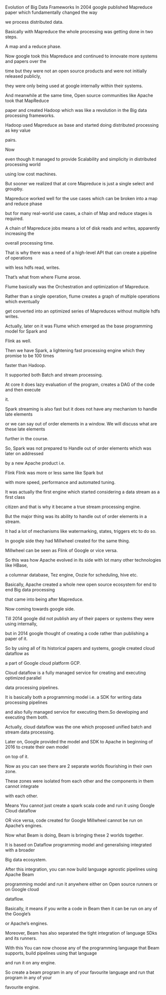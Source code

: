 Evolution of Big Data Frameworks
In 2004 google published Mapreduce paper which fundamentally changed the way

we process distributed data.

Basically with Mapreduce the whole processing was getting done in two steps.

A map and a reduce phase.

Now google took this Mapreduce and continued to innovate more systems and papers over the

time but they were not an open source products and were not initially released publicly,

they were only being used at google internally within their systems.

And meanwhile at the same time, Open source communities like Apache took that MapReduce

paper and created Hadoop which was like a revolution in the Big data processing frameworks.

Hadoop used Mapreduce as base and started doing distributed processing as key value

pairs.

Now

even though It managed to provide Scalability and simplicity in distributed processing world

using low cost machines.

But sooner we realized that at core Mapreduce is just a single select and groupby.

Mapreduce worked well for the use cases which can be broken into a map and reduce phase

but for many real-world use cases, a chain of Map and reduce stages is required.

A chain of Mapreduce jobs means a lot of disk reads and writes, apparently increasing the

overall processing time.

That is why there was a need of a high-level API that can create a pipeline of operations

with less hdfs read, writes.

That’s what from where Flume arose.

Flume basically was the Orchestration and optimization of Mapreduce.

Rather than a single operation, flume creates a graph of multiple operations which eventually

get converted into an optimized series of Mapreduces without multiple hdfs writes.

Actually, later on it was Flume which emerged as the base programming model for Spark and

Flink as well.

Then we have Spark, a lightening fast processing engine which they promise to be 100 times

faster than Hadoop.

It supported both Batch and stream processing.

At core it does lazy evaluation of the program, creates a DAG of the code and then execute

it.

Spark streaming is also fast but it does not have any mechanism to handle late elements

or we can say out of order elements in a window. We will discuss what are these late elements

further in the course.

So, Spark was not prepared to Handle out of order elements which was later on addressed

by a new Apache product i.e.

Flink Flink was more or less same like Spark but

with more speed, performance and automated tuning.

It was actually the first engine which started considering a data stream as a first class

citizen and that is why it became a true stream processing engine.

But the major thing was its ability to handle out of order elements in a stream.

It had a lot of mechanisms like watermarking, states, triggers etc to do so.

In google side they had Millwheel created for the same thing.

Millwheel can be seen as Flink of Google or vice versa.

So this was how Apache evolved in its side with lot many other technologies like HBase,

a columnar database, Tez engine, Oozie for scheduling, hive etc.

Basically, Apache created a whole new open source ecosystem for end to end Big data processing

that came into being after Mapreduce.

Now coming towards google side.

Till 2014 google did not publish any of their papers or systems they were using internally,

but in 2014 google thought of creating a code rather than publishing a paper of it.

So by using all of its historical papers and systems, google created cloud dataflow as

a part of Google cloud platform GCP.

Cloud dataflow is a fully managed service for creating and executing optimized parallel

data processing pipelines.

It is basically both a programming model i.e. a SDK for writing data processing pipelines

and also fully managed service for executing them.So developing and executing them both.

Actually, cloud dataflow was the one which proposed unified batch and stream data processing.

Later on, Google provided the model and SDK to Apache in beginning of 2016 to create their own model

on top of it.

Now as you can see there are 2 separate worlds flourishing in their own zone.

These zones were isolated from each other and the components in them cannot integrate

with each other.

Means You cannot just create a spark scala code and run it using Google Cloud dataflow

OR vice versa, code created for Google Millwheel cannot be run on Apache’s engines.

Now what Beam is doing, Beam is bringing these 2 worlds together.

It is based on Dataflow programming model and generalising integrated with a broader

Big data ecosystem.

After this integration, you can now build language agnostic pipelines using Apache Beam

programming model and run it anywhere either on Open source runners or on Google cloud

dataflow.

Basically, it means if you write a code in Beam then it can be run on any of the Google’s

or Apache’s engines.

Moreover, Beam has also separated the tight integration of language SDks and its runners.

With this You can now choose any of the programming language that Beam supports, build pipelines using that language

and run it on any engine.

So create a beam program in any of your favourite language and run that program in any of your

favourite engine.